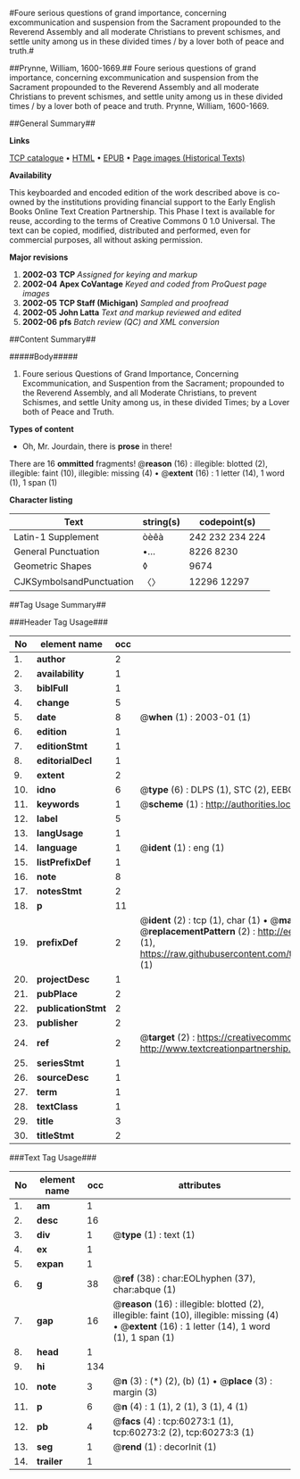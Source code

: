 #Foure serious questions of grand importance, concerning excommunication and suspension from the Sacrament propounded to the Reverend Assembly and all moderate Christians to prevent schismes, and settle unity among us in these divided times / by a lover both of peace and truth.#

##Prynne, William, 1600-1669.##
Foure serious questions of grand importance, concerning excommunication and suspension from the Sacrament propounded to the Reverend Assembly and all moderate Christians to prevent schismes, and settle unity among us in these divided times / by a lover both of peace and truth.
Prynne, William, 1600-1669.

##General Summary##

**Links**

[TCP catalogue](http://www.ota.ox.ac.uk/tcp/)  • 
[HTML](http://tei.it.ox.ac.uk/tcp/Texts-HTML/free/A56/A56165.html)  • 
[EPUB](http://tei.it.ox.ac.uk/tcp/Texts-EPUB/free/A56/A56165.epub) • 
[Page images (Historical Texts)](https://data.historicaltexts.jisc.ac.uk/view?pubId=eebo-12362205e&pageId=eebo-12362205e-60273-1)

**Availability**

This keyboarded and encoded edition of the
	       work described above is co-owned by the institutions
	       providing financial support to the Early English Books
	       Online Text Creation Partnership. This Phase I text is
	       available for reuse, according to the terms of Creative
	       Commons 0 1.0 Universal. The text can be copied,
	       modified, distributed and performed, even for
	       commercial purposes, all without asking permission.

**Major revisions**

1. __2002-03__ __TCP__ *Assigned for keying and markup*
1. __2002-04__ __Apex CoVantage__ *Keyed and coded from ProQuest page images*
1. __2002-05__ __TCP Staff (Michigan)__ *Sampled and proofread*
1. __2002-05__ __John Latta__ *Text and markup reviewed and edited*
1. __2002-06__ __pfs__ *Batch review (QC) and XML conversion*

##Content Summary##

#####Body#####

1. Foure serious Questions of Grand Importance, Concerning Excommunication, and Suspention from the Sacrament; propounded to the Reverend Assembly, and all Moderate Christians, to prevent Schismes, and settle Unity among us, in these divided Times; by a Lover both of Peace and Truth.

**Types of content**

  * Oh, Mr. Jourdain, there is **prose** in there!

There are 16 **ommitted** fragments! 
 @__reason__ (16) : illegible: blotted (2), illegible: faint (10), illegible: missing (4)  •  @__extent__ (16) : 1 letter (14), 1 word (1), 1 span (1)

**Character listing**


|Text|string(s)|codepoint(s)|
|---|---|---|
|Latin-1 Supplement|òèêà|242 232 234 224|
|General Punctuation|•…|8226 8230|
|Geometric Shapes|◊|9674|
|CJKSymbolsandPunctuation|〈〉|12296 12297|

##Tag Usage Summary##

###Header Tag Usage###

|No|element name|occ|attributes|
|---|---|---|---|
|1.|__author__|2||
|2.|__availability__|1||
|3.|__biblFull__|1||
|4.|__change__|5||
|5.|__date__|8| @__when__ (1) : 2003-01 (1)|
|6.|__edition__|1||
|7.|__editionStmt__|1||
|8.|__editorialDecl__|1||
|9.|__extent__|2||
|10.|__idno__|6| @__type__ (6) : DLPS (1), STC (2), EEBO-CITATION (1), OCLC (1), VID (1)|
|11.|__keywords__|1| @__scheme__ (1) : http://authorities.loc.gov/ (1)|
|12.|__label__|5||
|13.|__langUsage__|1||
|14.|__language__|1| @__ident__ (1) : eng (1)|
|15.|__listPrefixDef__|1||
|16.|__note__|8||
|17.|__notesStmt__|2||
|18.|__p__|11||
|19.|__prefixDef__|2| @__ident__ (2) : tcp (1), char (1)  •  @__matchPattern__ (2) : ([0-9\-]+):([0-9IVX]+) (1), (.+) (1)  •  @__replacementPattern__ (2) : http://eebo.chadwyck.com/downloadtiff?vid=$1&page=$2 (1), https://raw.githubusercontent.com/textcreationpartnership/Texts/master/tcpchars.xml#$1 (1)|
|20.|__projectDesc__|1||
|21.|__pubPlace__|2||
|22.|__publicationStmt__|2||
|23.|__publisher__|2||
|24.|__ref__|2| @__target__ (2) : https://creativecommons.org/publicdomain/zero/1.0/ (1), http://www.textcreationpartnership.org/docs/. (1)|
|25.|__seriesStmt__|1||
|26.|__sourceDesc__|1||
|27.|__term__|1||
|28.|__textClass__|1||
|29.|__title__|3||
|30.|__titleStmt__|2||


###Text Tag Usage###

|No|element name|occ|attributes|
|---|---|---|---|
|1.|__am__|1||
|2.|__desc__|16||
|3.|__div__|1| @__type__ (1) : text (1)|
|4.|__ex__|1||
|5.|__expan__|1||
|6.|__g__|38| @__ref__ (38) : char:EOLhyphen (37), char:abque (1)|
|7.|__gap__|16| @__reason__ (16) : illegible: blotted (2), illegible: faint (10), illegible: missing (4)  •  @__extent__ (16) : 1 letter (14), 1 word (1), 1 span (1)|
|8.|__head__|1||
|9.|__hi__|134||
|10.|__note__|3| @__n__ (3) : (*) (2), (b) (1)  •  @__place__ (3) : margin (3)|
|11.|__p__|6| @__n__ (4) : 1 (1), 2 (1), 3 (1), 4 (1)|
|12.|__pb__|4| @__facs__ (4) : tcp:60273:1 (1), tcp:60273:2 (2), tcp:60273:3 (1)|
|13.|__seg__|1| @__rend__ (1) : decorInit (1)|
|14.|__trailer__|1||
